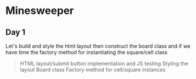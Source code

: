 # **Minesweeper**


## Day 1
Let's build and style the html layout then construct the board class and if we have time the factory method for instantiating the square/cell class
>HTML layout/submit button implementation and JS testing
>Styling the layout
>Board class
>Factory method for cell/square instances